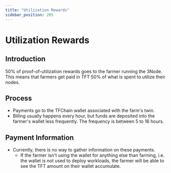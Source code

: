 ```yaml
---
title: "Utilization Rewards"
sidebar_position: 205
---
```


# Utilization Rewards

## Introduction

50% of proof-of-utilization rewards goes to the farmer running the 3Node. This means that farmers get paid in TFT 50% of what is spent to utilize their nodes. 

## Process

- Payments go to the TFChain wallet associated with the farm's twin.
- Billing usually happens every hour, but funds are deposited into the farmer's wallet less frequently. The frequency is between 5 to 16 hours.

## Payment Information

- Currently, there is no way to gather information on these payments. 
  - If the farmer isn't using the wallet for anything else than farming, i.e. the wallet is not used to deploy workloads, the farmer will be able to see the TFT amount on their wallet accumulate.